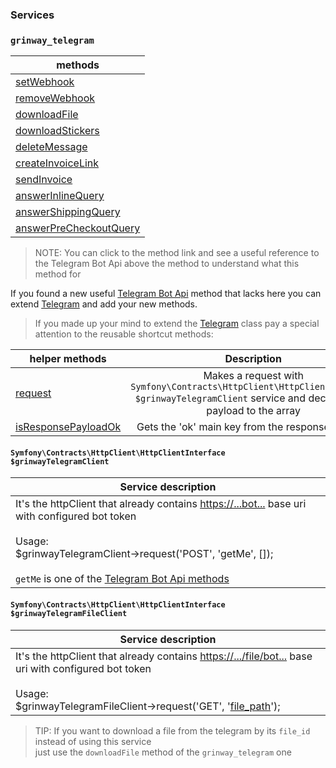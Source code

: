 ### Services

### `grinway_telegram`

| methods                                                                                                      |
|--------------------------------------------------------------------------------------------------------------|
| [setWebhook](https://github.com/GrinWay/telegram-bundle/blob/main/src/Service/Telegram.php#L40)              |
| [removeWebhook](https://github.com/GrinWay/telegram-bundle/blob/main/src/Service/Telegram.php#L50)           |
| [downloadFile](https://github.com/GrinWay/telegram-bundle/blob/main/src/Service/Telegram.php#L62)            |
| [downloadStickers](https://github.com/GrinWay/telegram-bundle/blob/main/src/Service/Telegram.php#L124)       |
| [deleteMessage](https://github.com/GrinWay/telegram-bundle/blob/main/src/Service/Telegram.php#L185)          |
| [createInvoiceLink](https://github.com/GrinWay/telegram-bundle/blob/main/src/Service/Telegram.php#L210)      |
| [sendInvoice](https://github.com/GrinWay/telegram-bundle/blob/main/src/Service/Telegram.php#L272)            |
| [answerInlineQuery](https://github.com/GrinWay/telegram-bundle/blob/main/src/Service/Telegram.php#L336)      |
| [answerShippingQuery](https://github.com/GrinWay/telegram-bundle/blob/main/src/Service/Telegram.php#L368)    |
| [answerPreCheckoutQuery](https://github.com/GrinWay/telegram-bundle/blob/main/src/Service/Telegram.php#L412) |

> NOTE: You can click to the method link and see a useful reference to the Telegram Bot Api above the method to
> understand what this method for

If you found a new useful [Telegram Bot Api](https://core.telegram.org/bots/api#available-methods) method that lacks
here you can extend [Telegram](https://github.com/GrinWay/telegram-bundle/blob/main/src/Service/Telegram.php)
and add your new methods.

> If you made up your mind to extend the
> [Telegram](https://github.com/GrinWay/telegram-bundle/blob/main/src/Service/Telegram.php)
> class pay a special attention to the reusable shortcut methods:

| helper methods                                                                                            |                                                                 Description                                                                  |
|-----------------------------------------------------------------------------------------------------------|:--------------------------------------------------------------------------------------------------------------------------------------------:|
| [request](https://github.com/GrinWay/telegram-bundle/blob/main/src/Service/Telegram.php#L465)             | Makes a request with `Symfony\Contracts\HttpClient\HttpClientInterface $grinwayTelegramClient` service and decodes json payload to the array |
| [isResponsePayloadOk](https://github.com/GrinWay/telegram-bundle/blob/main/src/Service/Telegram.php#L478) |                                               Gets the 'ok' main key from the response payload                                               |

#### `Symfony\Contracts\HttpClient\HttpClientInterface $grinwayTelegramClient`

| Service description                                                                                                                                                                                                                                                                                                                       |
|-------------------------------------------------------------------------------------------------------------------------------------------------------------------------------------------------------------------------------------------------------------------------------------------------------------------------------------------|
| It's the httpClient that already contains [https://...bot...](https://core.telegram.org/bots/api#making-requests) base uri with configured bot token<br><br>Usage:<br>$grinwayTelegramClient->request('POST', 'getMe', []);<br><br>`getMe` is one of the [Telegram Bot Api methods](https://core.telegram.org/bots/api#available-methods) |

#### `Symfony\Contracts\HttpClient\HttpClientInterface $grinwayTelegramFileClient`

| Service description                                                                                                                                                                                                                                                     |
|-------------------------------------------------------------------------------------------------------------------------------------------------------------------------------------------------------------------------------------------------------------------------|
| It's the httpClient that already contains [https://.../file/bot...](https://core.telegram.org/bots/api#file) base uri with configured bot token<br><br>Usage:<br>$grinwayTelegramFileClient->request('GET', '[file_path](https://core.telegram.org/bots/api#getfile)'); |

> TIP: If you want to download a file from the telegram by its `file_id`<br>instead of using this service<br>just use
> the `downloadFile` method of the `grinway_telegram` one
